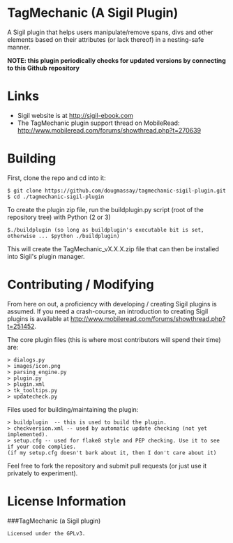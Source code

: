 TagMechanic (A Sigil Plugin)
============

A Sigil plugin that helps users manipulate/remove spans, divs and other elements based on their attributes (or lack thereof) in a nesting-safe manner.

**NOTE: this plugin periodically checks for updated versions by connecting to this Github repository**

Links
=====

* Sigil website is at http://sigil-ebook.com
* The TagMechanic plugin support thread on MobileRead: <http://www.mobileread.com/forums/showthread.php?t=270639>


Building
========

First, clone the repo and cd into it:

    $ git clone https://github.com/dougmassay/tagmechanic-sigil-plugin.git
    $ cd ./tagmechanic-sigil-plugin


To create the plugin zip file, run the buildplugin.py script (root of the repository tree) with Python (2 or 3)

    $./buildplugin (so long as buildplugin's executable bit is set, otherwise ... $python ./buildplugin)

This will create the TagMechanic_vX.X.X.zip file that can then be installed into Sigil's plugin manager.

Contributing / Modifying
============
From here on out, a proficiency with developing / creating Sigil plugins is assumed.
If you need a crash-course, an introduction to creating Sigil plugins is available at
http://www.mobileread.com/forums/showthread.php?t=251452.


The core plugin files (this is where most contributors will spend their time) are:

    > dialogs.py
    > images/icon.png
    > parsing_engine.py
    > plugin.py
    > plugin.xml
    > tk_tooltips.py
    > updatecheck.py


Files used for building/maintaining the plugin:

    > buildplugin  -- this is used to build the plugin.
    > checkversion.xml -- used by automatic update checking (not yet implemented).
    > setup.cfg -- used for flake8 style and PEP checking. Use it to see if your code complies.
    (if my setup.cfg doesn't bark about it, then I don't care about it)

Feel free to fork the repository and submit pull requests (or just use it privately to experiment).



License Information
=======

###TagMechanic (a Sigil plugin)

    Licensed under the GPLv3.


